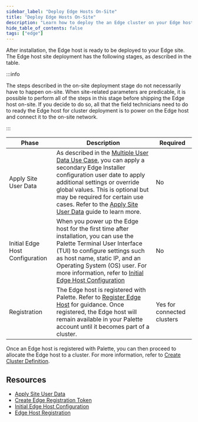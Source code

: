 ```yaml
---
sidebar_label: "Deploy Edge Hosts On-Site"
title: "Deploy Edge Hosts On-Site"
description: "Learn how to deploy the an Edge cluster on your Edge host on-site."
hide_table_of_contents: false
tags: ["edge"]
---
```


After installation, the Edge host is ready to be deployed to your Edge site. The Edge host site deployment has the
following stages, as described in the table.

:::info

The steps described in the on-site deployment stage do not necessarily have to happen on-site. When site-related
parameters are predicable, it is possible to perform all of the steps in this stage before shipping the Edge host
on-site. If you decide to do so, all that the field technicians need to do to ready the Edge host for cluster deployment
is to power on the Edge host and connect it to the on-site network.

:::

| Phase                           | Description                                                                                                                                                                                                                                                                                                                                                                                    | Required                   |
| ------------------------------- | ---------------------------------------------------------------------------------------------------------------------------------------------------------------------------------------------------------------------------------------------------------------------------------------------------------------------------------------------------------------------------------------------- | -------------------------- |
| Apply Site User Data            | As described in the [Multiple User Data Use Case](../../edgeforge-workflow/prepare-user-data.md#multiple-user-data-use-case), you can apply a secondary Edge Installer configuration user date to apply additional settings or override global values. This is optional but may be required for certain use cases. Refer to the [Apply Site User Data](site-user-data.md) guide to learn more. | No                         |
| Initial Edge Host Configuration | When you power up the Edge host for the first time after installation, you can use the Palette Terminal User Interface (TUI) to configure settings such as host name, static IP, and an Operating System (OS) user. For more information, refer to [Initial Edge Host Configuration](./initial-setup.md)                                                                                       | No                         |
| Registration                    | The Edge host is registered with Palette. Refer to [Register Edge Host](edge-host-registration.md) for guidance. Once registered, the Edge host will remain available in your Palette account until it becomes part of a cluster.                                                                                                                                                              | Yes for connected clusters |

Once an Edge host is registered with Palette, you can then proceed to allocate the Edge host to a cluster. For more
information, refer to [Create Cluster Definition](../cluster-deployment.md).

## Resources

- [Apply Site User Data](site-user-data.md)
- [Create Edge Registration Token](./create-registration-token.md)
- [Initial Edge Host Configuration](./initial-setup.md)
- [Edge Host Registration](./edge-host-registration.md)
